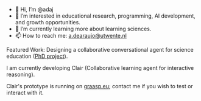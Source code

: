 - 👋 Hi, I’m @adaj
- 👀 I’m interested in educational research, programming, AI development, and growth opportunities.
- 🌱 I’m currently learning more about learning sciences.
- 📫 How to reach me: a.dearaujo@utwente.nl 

Featured Work: Designing a collaborative conversational agent for science education ([PhD project](https://docs.google.com/document/d/1uJyHMEyYdVQylp6tI4gXH4euJcMqFQFo/edit?usp=sharing&ouid=117296470013615203144&rtpof=true&sd=true)). 

I am currently developing Clair (Collaborative learning agent for interactive reasoning). 

Clair's prototype is running on [graasp.eu](https://graasp.eu/); contact me if you wish to test or interact with it.



<!---
adaj/adaj is a ✨ special ✨ repository because its `README.md` (this file) appears on your GitHub profile.
You can click the Preview link to take a look at your changes.
--->
